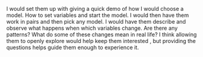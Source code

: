 I would set them up with giving a quick demo of how I would choose a model. How to set variables and start the model. I would then have them work in pairs and then pick any model. I would have them describe and observe what happens when which variables change. Are there any patterns? What do some of these changes mean in real life? I think allowing them to openly explore would help keep them interested , but providing the questions helps guide them enough to experience it. 
